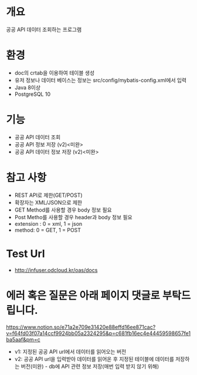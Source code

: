# 개요
공공 API 데이터 조회하는 프로그램

# 환경
* doc의 crtab을 이용하여  테이블 생성
* 유저 정보나 데이터 베이스는 정보는 src/config/mybatis-config.xml에서 입력
* Java 8이상
* PostgreSQL 10

# 기능
 - 공공 API 데이터 조회
 - 공공 API 정보 저장 (v2)<미완>
 - 공공 API 데이터 정보 저장 (v2)<미완>

# 참고 사항
* REST API로 제한(GET/POST)
* 확장자는 XML/JSON으로 제한
* GET Method를 사용할 경우 body 정보 필요
* Post Metho를 사용할 경우 header과 body 정보 필요
* extension : 0 = xml, 1 = json
* method: 0 = GET, 1 = POST

# Test Url
* http://infuser.odcloud.kr/oas/docs

# 에러 혹은 질문은 아래 페이지 댓글로 부탁드립니다.
https://www.notion.so/e71a2e709e31420e88effd16ee871cac?v=f64fd03f07a14ccf9924bb05a2324295&p=c681fb16ec4e44459598657fe1ba5aaf&pm=c


* v1: 지정된 공공 API url에서 데이터를 읽어오는 버전
* v2: 공공 API url을 입력받아 데이터를 읽어온 후 지정된 테이블에 데이터를 저장하는 버전(미완) - db에 API 관련 정보 저장(매번 입력 받지 않기 위해)
